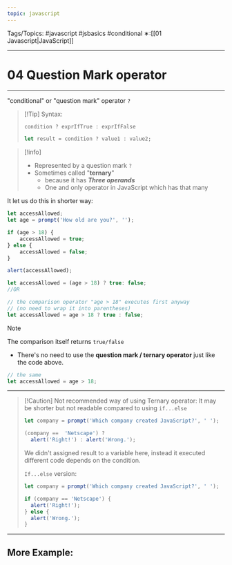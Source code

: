 ```yaml
---
topic: javascript
---
```

Tags/Topics: #javascript #jsbasics #conditional 
∗:[[01 Javascript|JavaScript]] 

---
# 04 Question Mark operator

--- 
"conditional" or "question mark" operator `?`
>[!Tip] Syntax:
>```javascript
> condition ? exprIfTrue : exprIfFalse
>
>let result = condition ? value1 : value2;
>```


>[!info]
> - Represented by a question mark `?`
> - Sometimes called "__ternary__"
> 	- because it has ___Three operands___
> 	- One and only operator in JavaScript which has that many

It let us do this in shorter way:
```javascript
let accessAllowed;
let age = prompt('How old are you?', '');

if (age > 18) {
	accessAllowed = true;
} else {
	accessAllowed = false;
}

alert(accessAllowed);
```

```javascript
let accessAllowed = (age > 18) ? true: false;
//OR

// the comparison operator "age > 18" executes first anyway
// (no need to wrap it into parentheses)
let accessAllowed = age > 18 ? true : false;
```
>[!note] 
>The comparison itself returns `true/false`
>	- There's no need to use the __question mark / ternary operator__ just like the code above.
>```javascript
>// the same
>let accessAllowed = age > 18;
>```

---
>[!Caution] Not recommended way of using Ternary operator:
>It may be shorter but not readable compared to using `if...else`
> ```javascript
> let company = prompt('Which company created JavaScript?', ' ');
> 
> (company ==  'Netscape') ?
> 	alert('Right!') : alert('Wrong.');
> ```
> We didn't assigned result to a variable here, instead it executed different code depends on the condition.
> 
> `If...else` version:
> ```javascript
> let company = prompt('Which company created JavaScript?', ' ');
> 
> if (company == 'Netscape') {
> 	alert('Right!');
> } else {
> 	alert('Wrong.');
> }
> ```

---
## More Example:
